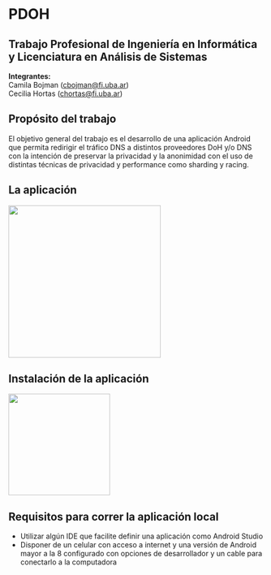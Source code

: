 # PDOH
## Trabajo Profesional de Ingeniería en Informática y Licenciatura en Análisis de Sistemas

**Integrantes:** \
Camila Bojman (cbojman@fi.uba.ar)\
Cecilia Hortas (chortas@fi.uba.ar)

## Propósito del trabajo
El objetivo general del trabajo es el desarrollo de una aplicación Android que permita redirigir el tráfico DNS a distintos proveedores DoH y/o DNS con la intención de preservar la privacidad y la anonimidad con el uso de distintas técnicas de privacidad y performance como sharding y racing.

## La aplicación

<img src="https://user-images.githubusercontent.com/37588761/204672566-01d1ec88-cc47-4d8f-81da-66239b72dfa2.jpg" width="300">

## Instalación de la aplicación

<img src="https://user-images.githubusercontent.com/37588761/205361526-d2bfa6fd-f5e7-4eb5-871d-188558420184.png"
width="200" height="200">

## Requisitos para correr la aplicación local
- Utilizar algún IDE que facilite definir una aplicación como Android Studio
- Disponer de un celular con acceso a internet y una versión de Android mayor a la 8 configurado con opciones de desarrollador y un cable para conectarlo a la computadora
